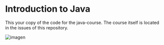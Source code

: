 # Introduction to Java

This your copy of the code for the java-course. The course itself is located in the issues of this repository.


![imagen](https://hcti.io/v1/image/47ef59ae-17d8-44dc-8cd7-582398393f04)

